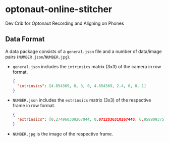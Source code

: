 # optonaut-online-stitcher
Dev Crib for Optonaut Recording and Aligning on Phones

## Data Format

A data package consists of a `general.json` file and a number of data/image pairs (`NUMBER.json`/`NUMBER.jpg`).

* `general.json` includes the `intrinsics` matrix (3x3) of the camera in row format.

  ```json
  {
    "intrinsics": [4.854369, 0, 3, 0, 4.854369, 2.4, 0, 0, 1]
  }
  ```

* `NUMBER.json` includes the `extrinsics` matrix (3x3) of the respective frame in row format.

  ```json
  {
    "extrinsics": [0.274960309267044, 0.0712836310267448, 0.958809375762939, -0.152490735054016, 0.98785811662674, -0.0297131240367889, -0.949285745620728, -0.138039633631706, 0.282491862773895]
  }
  ```
  
* `NUMBER.jpg` is the image of the respective frame.
